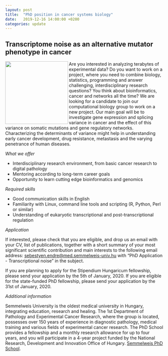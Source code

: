 ```yaml
---
layout: post
title:  "PhD position in cancer systems biology"
date:   2019-12-16 14:00:00 +0200
categories: update
---
```


## Transcriptome noise as an alternative mutator phenotype in cancer

<img align="left" width="200" height="200" src="{{ site.url }}/assets/5138480.jpg">
Are you interested in analyzing terabytes of experimental data? Do you want to
work on a project, where you need to combine biology, statistics, programming
and answer challenging, interdisciplinary research questions? You think about
bioinformatics, cancer and networks all the time? We are looking for a candidate
to join our computational biology group to work on a new project. Our main goal
will be to investigate gene expression and splicing variance in cancer and the
effect of this variance on somatic mutations and gene regulatory networks.
Characterizing the determinants of variance might help in understanding early
cancer development, drug resistance, metastasis and the varying penetrance of
human diseases.

*What we offer*

- Interdisciplinary research environment, from basic cancer research to digital pathology
- Mentoring according to long-term career goals
- Opportunity to learn cutting edge bioinformatics and genomics

*Required skills*

- Good communication skills in English
- Familiarity with Linux, command line tools and scripting (R, Python, Perl or similar)
- Understanding of eukaryotic transcriptional and post-transcriptional regulation

*Application*

If interested, please check that you are eligible, and drop us an email with
your CV, list of publications, together with a short summary of your most
significant scientific contribution and main interests to the following email
address: sebestyen.endre@med.semmelweis-univ.hu with “PhD Application -
Transcriptional noise” in the subject.

If you are planning to apply for the Stipendium Hungaricum fellowship, please
send your application by the 5th of January, 2020. If you are eligible for the
state-funded PhD fellowship, please send your application by the 31st of
January, 2020.

*Additional information*

Semmelweis University is the oldest medical university in Hungary, integrating
education, research and healing. The 1st Department of Pathology and
Experimental Cancer Research, where the group is located, possesses over 150
years of experience in diagnostic pathology, medical training and various fields
of experimental cancer research. The PhD School provides a fellowship and a
monthly research allowance for up to four years, and you will participate in a
4-year project funded by the National Research, Development and Innovation
Office of Hungary. [Semmelweis PhD School](http://semmelweis.hu/phd).
